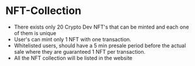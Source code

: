 # NFT-Collection

* There exists only 20 Crypto Dev NFT's that can be minted and each one of them is unique
* User's can mint only 1 NFT with one transaction.
* Whitelisted users, should have a 5 min presale period before the actual sale where they are guaranteed 1 NFT per transaction.
* All the NFT collection will be listed in the website
